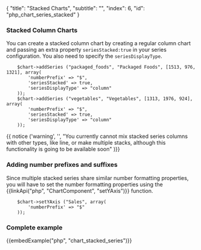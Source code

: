 <meta>
{
    "title": "Stacked Charts",
    "subtitle": "",
    "index": 6,
    "id": "php_chart_series_stacked"
}
</meta>

### Stacked Column Charts

You can create a stacked column chart by creating a regular column chart and passing an extra property `seriesStacked:true` in your series configuration. You also need to specify the `seriesDisplayType`.

~~~
	$chart->addSeries ("packaged_foods", "Packaged Foods", [1513, 976, 1321], array(
		'numberPrefix' => "$",
		'seriesStacked' => true,
		'seriesDisplayType' => "column"
	));
	$chart->addSeries ("vegetables", "Vegetables", [1313, 1976, 924], array(
		'numberPrefix' => "$",
		'seriesStacked' => true,
		'seriesDisplayType' => "column"
	));
~~~

{{ notice ('warning', '', "You currently cannot mix stacked series columns with other types, like line, or make multiple stacks, although this functionality is going to be available soon" )}}

### Adding number prefixes and suffixes

Since multiple stacked series share similar number formatting properties, you will have to set the number formatting properties using the {{linkApi("php", "ChartComponent", "setYAxis")}} function. 

~~~
	$chart->setYAxis ("Sales", array(
		'numberPrefix' => "$"
	));
~~~

### Complete example

{{embedExample("php", "chart_stacked_series")}}
